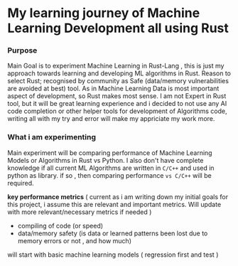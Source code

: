 # My learning journey of Machine Learning Development all using Rust

### Purpose 
Main Goal is to experiment Machine Learning in Rust-Lang , this is just my approach towards learning and developing ML algorithms in Rust. Reason to select Rust; recognised by community as Safe (data/memory vulnerabilities are avoided at best) tool. As in Machine Learning Data is most important aspect of development, so Rust makes most sense.
I am not Expert in Rust tool, but it will be great learning experience and i decided to not use any AI code completion or other helper tools for development of Algorithms code, writing all with my try and error will make my appriciate my work more.

### What i am experimenting 
Main experiment will be comparing performance of Machine Learning Models or Algorithms in Rust vs Python. I also don't have complete knowledge if all current ML Algorithms are written in `C/C++` and used in python as library. if so , then comparing performance `vs C/C++` will be required.

**key performance metrics** ( current as i am writing down my initial goals for this project, i assume this are relevant and important metrics. Will update with more relevant/necessary metrics if needed )

 - compiling of code (or speed)
 - data/memory safety (is data or learned patterns been lost due to memory errors or not , and how much)

will start with basic machine learning models ( regression first and test )

